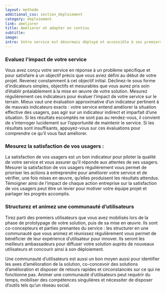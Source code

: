 ```yaml
---
layout: methode
additional_css: section_deploiement
category: deploiement
link: ameliorer
title: Améliorer et adapter en continu
subtitle: 
image: 
intro: Votre service est désormais déployé et accessible à ses premiers usagers. Le travail de conception ne s’arrête pas là pour autant. Votre service s’inscrit dans un environnement social et technique qui évolue, il répond à des besoins et à des attentes eux-mêmes en permanente évolution. En conséquence, il doit être constamment évalué et développé pour s’adapter à ces nouveaux paradigmes. Il ne s’agit pas de maintenir l’existant, mais bien de l’améliorer en permanence.
---
```


### Evaluez l’impact de votre service
Vous avez conçu votre service en réponse à un problème spécifique et pour satisfaire à un objectif précis que vous aviez défini au début de votre projet. Revenez constamment à cet objectif initial. Déclinez-le sous forme d’indicateurs simples, objectifs et mesurables que vous aurez pris soin d’établir préalablement à la mise en œuvre de votre solution. Mesurez régulièrement ces indicateurs pour évaluer l’impact de votre service sur le terrain. Mieux vaut une évaluation approximative d’un indicateur pertinent à de mauvais indicateurs exacts : votre service entend améliorer la situation effective des usagers, pas agir sur un indicateur indirect et imparfait d’une situation. Si les résultats escomptés ne sont pas au rendez-vous,  il convient de s’interroger lucidement sur l’opportunité de maintenir le service. Si les résultats sont insuffisants, appuyez-vous sur ces évaluations pour comprendre ce qu’il vous faut améliorer.  

### Mesurez la satisfaction de vos usagers :
La satisfaction de vos usagers est un bon indicateur pour piloter la qualité de votre service et vous assurer qu’il réponde aux attentes de ses usagers. Mesurer la satisfaction de vos usagers régulièrement vous permet de prioriser les actions à entreprendre pour améliorer votre service et de vérifier, une fois mises en œuvre, qu’elles produisent les résultats attendus. Témoigner ainsi de l’impact de chaque action entreprise sur la satisfaction de vos usagers peut être un levier pour motiver votre équipe projet et partager les progrès accomplis.    

### Structurez et animez une communauté d’utilisateurs 
Tirez parti des premiers utilisateurs que vous avez mobilisés lors de la phase de prototypage de votre solution, puis de sa mise en œuvre. Ils sont co-concepteurs et parties prenantes du service : les structurer en une communauté que vous animez et réunissez régulièrement vous permet de bénéficier de leur expérience d’utilisateur pour innover. Ils seront les meilleurs ambassadeurs pour diffuser votre solution auprès de nouveaux utilisateurs et concourir ainsi à son déploiement. 

Une communauté d’utilisateurs est aussi un bon moyen aussi pour identifier les axes d’amélioration de la solution, co-concevoir des solutions d’amélioration et disposer de retours rapides et circonstanciés sur ce qui ne fonctionne pas. Animer une communauté d’utilisateurs peut requérir du temps, mobiliser des compétences singulières et nécessiter de disposer d’outils tels qu’un réseau social.  
